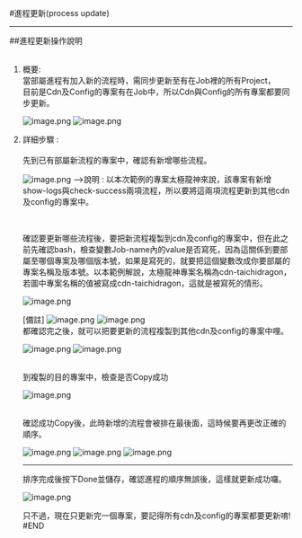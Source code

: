 #進程更新(process update)<hr>
##進程更新操作說明 
<ol>
<br>
<li>概要: 
<br>當部屬進程有加入新的流程時，需同步更新至有在Job裡的所有Project，
<br>目前是Cdn及Config的專案有在Job中，所以Cdn與Config的所有專案都要同步更新。

![image.png](/.attachments/image-7e0175a3-1437-4e8f-840d-5f3e377bdd95.png)
![image.png](/.attachments/image-3c659607-b099-43b6-9ddd-d585949893bc.png)
<br>

<li>詳細步驟 : 
<br>
<br>
<Step1> 先到已有部屬新流程的專案中，確認有新增哪些流程。

![image.png](/.attachments/image-cf34596d-2c4a-4090-8c22-eab4c70f11d9.png)
-->說明 : 以本次範例的專案太極龍神來說，該專案有新增show-logs與check-success兩項流程，所以要將這兩項流程更新到其他cdn及config的專案中。

<br>

<Step2> 確認要更新哪些流程後，要把新流程複製到cdn及config的專案中，但在此之前先確認bash，檢查變數Job-name內的value是否寫死，因為這關係到要部屬至哪個專案及哪個版本號，如果是寫死的，就要把這個變數改成你要部屬的專案名稱及版本號。以本範例解說，太極龍神專案名稱為cdn-taichidragon，若圖中專案名稱的值被寫成cdn-taichidragon，這就是被寫死的情形。

![image.png](/.attachments/image-842dd193-6d77-4d95-951b-2269114f2089.png)

[備註] 
![image.png](/.attachments/image-6bb6f264-d71d-4e67-a7d4-af1a9cab7f85.png)
![image.png](/.attachments/image-18fedd5b-6a77-404e-a29b-09d7be8cf271.png)
<br>
<Step3> 都確認完之後，就可以把要更新的流程複製到其他cdn及config的專案中哩。 

![image.png](/.attachments/image-d15d9ddc-a43c-46ab-b146-c2156da55a14.png)
![image.png](/.attachments/image-3875223c-2d53-40ff-88dd-22d56ac71c7a.png)


<br>
<Step4> 到複製的目的專案中，檢查是否Copy成功

![image.png](/.attachments/image-91963c1e-9a9e-4347-b844-3d1f462950a7.png)


<br>
<Step5> 確認成功Copy後，此時新增的流程會被排在最後面，這時候要再更改正確的順序。

![image.png](/.attachments/image-93e473cc-e464-454b-93b6-51a62b7f393f.png)
![image.png](/.attachments/image-ec9b85bb-7f18-4f3e-a83e-92d5876cad42.png)
![image.png](/.attachments/image-e443d2b5-11a4-44fa-947f-ec64adc66daa.png)
<hr>
排序完成後按下Done並儲存，確認進程的順序無誤後，這樣就更新成功囉。

![image.png](/.attachments/image-85069614-594a-40a9-8014-5ec9ff88cf43.png)

只不過，現在只更新完一個專案，要記得所有cdn及config的專案都要更新唷!
#END
